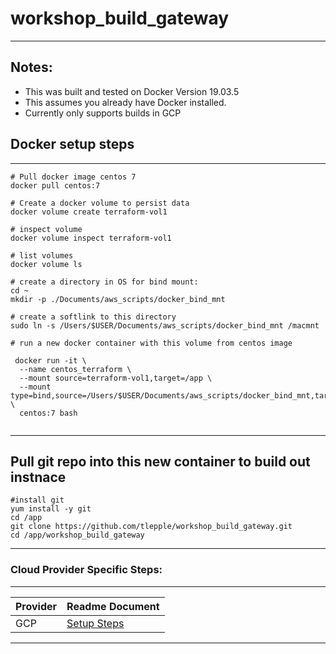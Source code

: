 # workshop_build_gateway
---

Notes:
---
*  This was built and tested on Docker Version 19.03.5
*  This assumes you already have Docker installed.
*  Currently only supports builds in GCP

## Docker setup steps
---

```
# Pull docker image centos 7
docker pull centos:7

# Create a docker volume to persist data
docker volume create terraform-vol1

# inspect volume
docker volume inspect terraform-vol1

# list volumes
docker volume ls

# create a directory in OS for bind mount:
cd ~
mkdir -p ./Documents/aws_scripts/docker_bind_mnt

# create a softlink to this directory
sudo ln -s /Users/$USER/Documents/aws_scripts/docker_bind_mnt /macmnt

# run a new docker container with this volume from centos image

 docker run -it \
  --name centos_terraform \
  --mount source=terraform-vol1,target=/app \
  --mount type=bind,source=/Users/$USER/Documents/aws_scripts/docker_bind_mnt,target=/macmnt \
  centos:7 bash
  
```


---
## Pull git repo into this new container to build out instnace

```
#install git
yum install -y git
cd /app
git clone https://github.com/tlepple/workshop_build_gateway.git
cd /app/workshop_build_gateway
```
---
### Cloud Provider Specific Steps:
---

| Provider         | Readme Document  |
| ---------------- | ---------------- |
| GCP              | [Setup Steps](./gcp_readme.md)|

---

